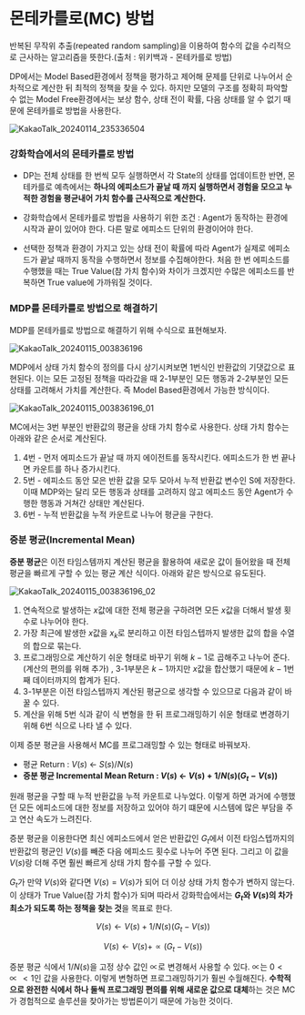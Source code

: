 # 몬테카를로(MC) 방법

 반복된 무작위 추출(repeated random sampling)을 이용하여 함수의 값을 수리적으로 근사하는 알고리즘을 뜻한다.(출처 : 위키백과 - 몬테카를로 방법)

DP에서는 Model Based환경에서 정책을 평가하고 제어해 문제를 단위로 나누어서 순차적으로 계산한 뒤 최적의 정책을 찾을 수 있다. 하지만 모델의 구조를 정확히 파악할 수 없는 Model Free환경에서는 보상 함수, 상태 전이 확률, 다음 상태를 알 수 없기 때문에 몬테카를로 방법을 사용한다.

![KakaoTalk_20240114_235336504](https://github.com/LimSoYeong/Reinforcement-Learning-Study/assets/67497047/fffc82f8-1911-493f-b3cc-c5a00c8f35e8)

### 강화학습에서의 몬테카를로 방법
* DP는 전체 상태를 한 번씩 모두 실행하면서 각 State의 상태를 업데이트한 반면, 몬테카를로 예측에서는 **하나의 에피소드가 끝날 때 까지 실행하면서 경험을 모으고 누적한 경험을 평균내어 가치 함수를 근사적으로 계산한다.**

* 강화학습에서 몬테카를로 방법을 사용하기 위한 조건 : Agent가 동작하는 환경에 시작과 끝이 있어야 한다. 다른 말로 에피소드 단위의 환경이어야 한다.

* 선택한 정책과 환경이 가지고 있는 상태 전이 확률에 따라 Agent가 실제로 에피소드가 끝날 때까지 동작을 수행하면서 정보를 수집해야한다. 처음 한 번 에피소드를 수행했을 때는 True Value(참 가치 함수)와 차이가 크겠지만 수많은 에피소드를 반복하면 True value에 가까워질 것이다.

### MDP를 몬테카를로 방법으로 해결하기
MDP를 몬테카를로 방법으로 해결하기 위해 수식으로 표현해보자.

![KakaoTalk_20240115_003836196](https://github.com/LimSoYeong/Reinforcement-Learning-Study/assets/67497047/3ad330f5-63ff-4f83-a868-75e1a66493c6)

MDP에서 상태 가치 함수의 정의를 다시 상기시켜보면 1번식인 반환값의 기댓값으로 표현된다. 이는 모든 고정된 정책을 따라갔을 때 2-1부분인 모든 행동과 2-2부분인 모든 상태를 고려해서 가치를 계산한다. 즉 Model Based환경에서 가능한 방식이다.

![KakaoTalk_20240115_003836196_01](https://github.com/LimSoYeong/Reinforcement-Learning-Study/assets/67497047/d8d29b52-8dd9-48d1-987f-cbdf53ba8a41)

MC에서는 3번 부분인 반환값의 평균을 상태 가치 함수로 사용한다. 상태 가치 함수는 아래와 같은 순서로 계산된다.
  1. 4번 - 먼저 에피소드가 끝날 때 까지 에이전트를 동작시킨다. 에피소드가 한 번 끝나면 카운트를 하나 증가시킨다.
  2. 5번 - 에피소드 동안 모은 반환 값을 모두 모아서 누적 반환값 변수인 S에 저장한다. 이때 MDP와는 달리 모든 행동과 상태를 고려하지 않고 에피소드 동안 Agent가 수행한 행동과 거쳐간 상태만 계산된다.
  3. 6번 - 누적 반환값을 누적 카운트로 나누어 평균을 구한다.

### 증분 평균(Incremental Mean)
**증분 평균**은 이전 타임스템까지 계산된 평균을 활용하여 새로운 값이 들어왔을 때 전체 평균을 빠르게 구할 수 있는 평균 계산 식이다. 아래와 같은 방식으로 유도된다.

![KakaoTalk_20240115_003836196_02](https://github.com/LimSoYeong/Reinforcement-Learning-Study/assets/67497047/e7ed5a22-e7a7-45bc-94d2-7a7fbd9a2ae3)

1. 연속적으로 발생하는 $x$값에 대한 전체 평균을 구하려면 모든 $x$값을 더해서 발생 횟수로 나누어야 한다.
2. 가장 최근에 발생한 $x$값을  $x_k$로 분리하고 이전 타임스텝까지 발생한 값의 합을 수열의 합으로 묶는다.
3. 프로그래밍으로 계산하기 쉬운 형태로 바꾸기 위해 $k-1$로 곱해주고 나누어 준다.(계산의 편의를 위해 추가) , 3-1부분은 $k-1$까지만 $x$값을 합산했기 때문에 $k-1$번째 데이터까지의 합계가 된다.
4. 3-1부분은 이전 타임스텝까지 계산된 평균으로 생각할 수 있으므로 다음과 같이 바꿀 수 있다.
5. 계산을 위해 5번 식과 같이 식 변형을 한 뒤 프로그래밍하기 쉬운 형태로 변경하기 위해 6번 식으로 나타 낼 수 있다.

이제 증분 평균을 사용해서 MC를 프로그래밍할 수 있는 형태로 바꿔보자.
* 평균 Return : $V(s)$ ← $S(s)/N(s)$
* **증분 평균 Incremental Mean Return : $V(s)$ ← $V(s) + 1/N(s)(G_t-V(s))$**

원래 평균을 구할 때 누적 반환값을 누적 카운트로 나누었다. 이렇게 하면 과거에 수행했던 모든 에피소드에 대한 정보를 저장하고 있어야 하기 떄문에 시스템에 많은 부담을 주고 연산 속도가 느려진다.

증분 평균을 이용한다면  최신 에피소드에서 얻은 반환값인 $G_t$에서 이전 타임스텝까지의 반환값의 평균인 $V(s)$를 빼준 다음 에피소드 횟수로 나누어 주면 된다. 그리고 이 값을 $V(s)$랑 더해 주면 훨씬 빠르게 상태 가치 함수를 구할 수 있다.

$G_t$가 만약 $V(s)$와 같다면  $V(s)=V(s)$가 되어 더 이상 상태 가치 함수가 변하지 않는다. 이 상태가 True Value(참 가치 함수)가 되며 따라서 강화학습에서는 **$G_t$와 $V(s)$의 차가 최소가 되도록 하는 정책을 찾는 것**을 목표로 한다.

$$V(s) ← V(s) + 1/N(s)(G_t-V(s))$$

$$V(s) ← V(s) + \propto(G_t-V(s))$$

증분 평균 식에서 $1/N(s)$을 고정 상수 값인 $\propto$로 변경해서 사용할 수 있다. $\propto$는 $0<\propto<1$인 값을 사용한다. 이렇게 변형하면 프로그래밍하기가 훨씬 수월해진다. **수학적으로 완전한 식에서 하나 둘씩 프로그래밍 편의를 위해 새로운 값으로 대체**하는 것은 MC가 경험적으로 솔루션을 찾아가는 방법론이기 때문에 가능한 것이다.
